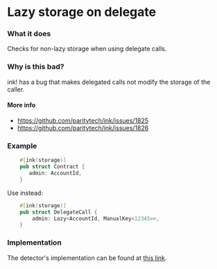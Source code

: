 # Lazy storage on delegate

### What it does

Checks for non-lazy storage when using delegate calls.

### Why is this bad?

ink! has a bug that makes delegated calls not modify the storage of the caller.

#### More info

- https://github.com/paritytech/ink/issues/1825
- https://github.com/paritytech/ink/issues/1826

### Example

```rust
    #[ink(storage)]
    pub struct Contract {
       admin: AccountId,
    }
```

Use instead:

```rust
    #[ink(storage)]
    pub struct DelegateCall {
        admin: Lazy<AccountId, ManualKey<12345>>,
    }
```

### Implementation

The detector's implementation can be found at [this link](https://github.com/CoinFabrik/scout/tree/main/detectors/lazy-delegate).
